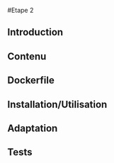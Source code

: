 #Etape 2

## Introduction

## Contenu

 ## Dockerfile

 ## Installation/Utilisation

 ## Adaptation

 ## Tests